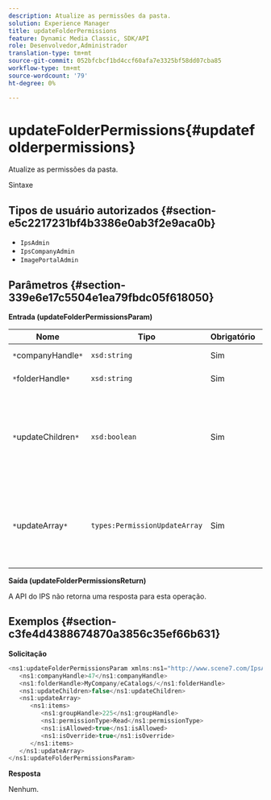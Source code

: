 ```yaml
---
description: Atualize as permissões da pasta.
solution: Experience Manager
title: updateFolderPermissions
feature: Dynamic Media Classic, SDK/API
role: Desenvolvedor,Administrador
translation-type: tm+mt
source-git-commit: 052bfcbcf1bd4ccf60afa7e3325bf58dd07cba85
workflow-type: tm+mt
source-wordcount: '79'
ht-degree: 0%

---
```



# updateFolderPermissions{#updatefolderpermissions}

Atualize as permissões da pasta.

Sintaxe

## Tipos de usuário autorizados {#section-e5c2217231bf4b3386e0ab3f2e9aca0b}

* `IpsAdmin`
* `IpsCompanyAdmin`
* `ImagePortalAdmin`

## Parâmetros {#section-339e6e17c5504e1ea79fbdc05f618050}

**Entrada (updateFolderPermissionsParam)**

| Nome | Tipo | Obrigatório | Descrição |
|---|---|---|---|
| `*`companyHandle`*` | `xsd:string` | Sim | Manuseio da empresa. |
| `*`folderHandle`*` | `xsd:string` | Sim | Identificador de pasta. |
| `*`updateChildren`*` | `xsd:boolean` | Sim | Determina se deseja atualizar filhos com permissões definidas para a pasta de nível superior. |
| `*`updateArray`*` | `types:PermissionUpdateArray` | Sim | A matriz de atualizações de permissão que você deseja aplicar à pasta. |

**Saída (updateFolderPermissionsReturn)**

A API do IPS não retorna uma resposta para esta operação.

## Exemplos {#section-c3fe4d4388674870a3856c35ef66b631}

**Solicitação**

```java
<ns1:updateFolderPermissionsParam xmlns:ns1="http://www.scene7.com/IpsApi/xsd">
   <ns1:companyHandle>47</ns1:companyHandle>
   <ns1:folderHandle>MyCompany/eCatalogs/</ns1:folderHandle>
   <ns1:updateChildren>false</ns1:updateChildren>
   <ns1:updateArray>
      <ns1:items>
         <ns1:groupHandle>225</ns1:groupHandle>
         <ns1:permissionType>Read</ns1:permissionType>
         <ns1:isAllowed>true</ns1:isAllowed>
         <ns1:isOverride>true</ns1:isOverride>
      </ns1:items>
   </ns1:updateArray>
</ns1:updateFolderPermissionsParam>
```

**Resposta**

Nenhum.
